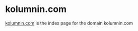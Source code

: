 # kolumnin.com
[kolumnin.com](https://kolumnin.github.io/kolumnin.com)
is the index page for the domain kolumnin.com
